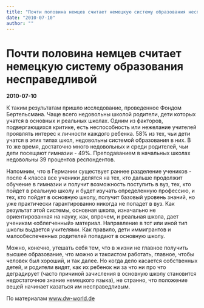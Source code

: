 ```yaml
---
title: "Почти половина немцев считает немецкую систему образования несправедливой"
date: "2010-07-10"
author: ""
---
```


# Почти половина немцев считает немецкую систему образования несправедливой

**2010-07-10** 

К таким результатам пришло исследование, проведенное Фондом Бертельсмана. Чаще всего недовольны школой родители, дети которых учатся в основных и реальных школах. Одним из факторов, подвергающихся критике, есть неспособность или нежелание учителей проявлять интерес к личности каждого ребенка. 58% из тех, чьи дети учатся в этих типах школ, недовольны системой образования в них. В то же время, достаточно много недовольных и среди родителей, чьи дети посещают гимназии - 49%. Преподаванием в начальных школах недовольны 39 процентов респондентов.

Напомним, что в Германии существует раннее разделение учеников - после 4 класса все ученики делятся на тех, кто дальше продолжит обучение в гимназии и получит возможность поступить в вуз, тех, кто пойдет в реальную школу и будет изучать определенную профессию, и тех, кто пойдет в основную школу, получит базовый уровень знаний, но уже практически гарантированно никогда не попадет в вуз. Как результат этой системы, основная школа, изначально не ориентированная на науку, как, впрочем, и реальная школа, дает ученикам «облегченный» материал. Направление в тот или иной тип школы выдается учителями. Как правило, дети иммигрантов и малообеспеченных родителей попадают в основную школу.

Можно, конечно, утешать себя тем, что в жизни не главное получить высшее образование, что можно и таксистом работать, главное, чтобы человек был хороший, и так далее. Но когда дело касается собственных детей, и родители видят, как их ребенок ни за что ни про что деградирует (часто причиной зачисления в основную школу становится недостаточное знание немецкого языка), не странно, что положение вещей начинает казаться им несправедливым.

По материалам www.dw-world.de